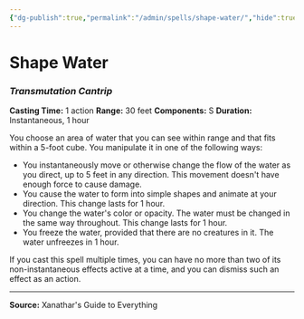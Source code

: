 ```yaml
---
{"dg-publish":true,"permalink":"/admin/spells/shape-water/","hide":true,"updated":"2025-08-05T19:49:54.889+01:00"}
---
```


# Shape Water
### *Transmutation Cantrip*
**Casting Time:** 1 action
**Range:** 30 feet
**Components:** S
**Duration:** Instantaneous, 1 hour

You choose an area of water that you can see within range and that fits within a 5-foot cube. You manipulate it in one of the following ways:

- You instantaneously move or otherwise change the flow of the water as you direct, up to 5 feet in any direction. This movement doesn't have enough force to cause damage.
- You cause the water to form into simple shapes and animate at your direction. This change lasts for 1 hour.
- You change the water's color or opacity. The water must be changed in the same way throughout. This change lasts for 1 hour.
- You freeze the water, provided that there are no creatures in it. The water unfreezes in 1 hour.

If you cast this spell multiple times, you can have no more than two of its non-instantaneous effects active at a time, and you can dismiss such an effect as an action.

---
**Source:** Xanathar's Guide to Everything